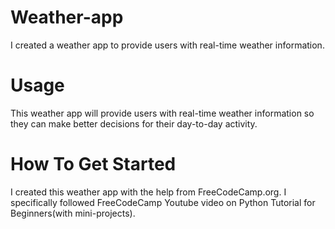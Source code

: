 # Weather-app
I created a weather app to provide users with real-time weather information. 

# Usage
This weather app will provide users with real-time weather information so they can make better decisions for their day-to-day activity.

# How To Get Started
I created this weather app with the help from FreeCodeCamp.org. I specifically followed FreeCodeCamp Youtube video on Python Tutorial for Beginners(with mini-projects).
